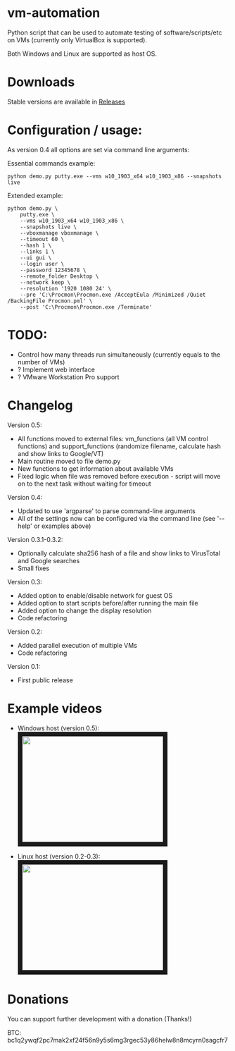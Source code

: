 # vm-automation
Python script that can be used to automate testing of software/scripts/etc on VMs (currently only VirtualBox is supported).

Both Windows and Linux are supported as host OS.

# Downloads
Stable versions are available in [Releases](https://github.com/Pernat1y/vm-automation/releases)

# Configuration / usage:
As version 0.4 all options are set via command line arguments:

Essential commands example:
```
python demo.py putty.exe --vms w10_1903_x64 w10_1903_x86 --snapshots live
```

Extended example:
```
python demo.py \
    putty.exe \ 
    --vms w10_1903_x64 w10_1903_x86 \
    --snapshots live \
    --vboxmanage vboxmanage \
    --timeout 60 \
    --hash 1 \
    --links 1 \
    --ui gui \
    --login user \
    --password 12345678 \
    --remote_folder Desktop \
    --network keep \
    --resolution '1920 1080 24' \
    --pre 'C:\Procmon\Procmon.exe /AcceptEula /Minimized /Quiet /BackingFile Procmon.pml' \
    --post 'C:\Procmon\Procmon.exe /Terminate'
```

# TODO:
* Control how many threads run simultaneously (currently equals to the number of VMs)
* ? Implement web interface
* ? VMware Workstation Pro support

# Changelog
Version 0.5:
* All functions moved to external files: vm_functions (all VM control functions) and support_functions (randomize filename, calculate hash and show links to Google/VT)
* Main routine moved to file demo.py
* New functions to get information about available VMs
* Fixed logic when file was removed before execution - script will move on to the next task without waiting for timeout

Version 0.4:
* Updated to use 'argparse' to parse command-line arguments
* All of the settings now can be configured via the command line (see '--help' or examples above)

Version 0.3.1-0.3.2:
* Optionally calculate sha256 hash of a file and show links to VirusTotal and Google searches
* Small fixes

Version 0.3:
* Added option to enable/disable network for guest OS
* Added option to start scripts before/after running the main file
* Added option to change the display resolution
* Code refactoring

Version 0.2:
* Added parallel execution of multiple VMs
* Code refactoring

Version 0.1:
* First public release

# Example videos
* Windows host (version 0.5):
<a href="http://www.youtube.com/watch?feature=player_embedded&v=esA5Mltsfy0" target="_blank"><img src="http://img.youtube.com/vi/esA5Mltsfy0/0.jpg" width="320" height="240" border="10" /></a>

* Linux host (version 0.2-0.3):
<a href="http://www.youtube.com/watch?feature=player_embedded&v=pao3KihklV4" target="_blank"><img src="http://img.youtube.com/vi/pao3KihklV4/0.jpg" width="320" height="240" border="10" /></a>

# Donations
You can support further development with a donation (Thanks!)

BTC: bc1q2ywqf2pc7mak2xf24f56n9y5s6mg3rgec53y86helw8n8mcyrn0sagcfr7

